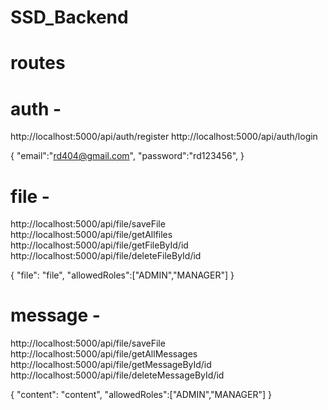 # SSD_Backend

# routes

# auth -

http://localhost:5000/api/auth/register
http://localhost:5000/api/auth/login

{
"email":"rd404@gmail.com",
"password":"rd123456",
}

# file -

http://localhost:5000/api/file/saveFile
http://localhost:5000/api/file/getAllfiles
http://localhost:5000/api/file/getFileById/id
http://localhost:5000/api/file/deleteFileById/id

{
"file": "file",
"allowedRoles":["ADMIN","MANAGER"]
}

# message -

http://localhost:5000/api/file/saveFile
http://localhost:5000/api/file/getAllMessages
http://localhost:5000/api/file/getMessageById/id
http://localhost:5000/api/file/deleteMessageById/id

{
"content": "content",
"allowedRoles":["ADMIN","MANAGER"]
}
